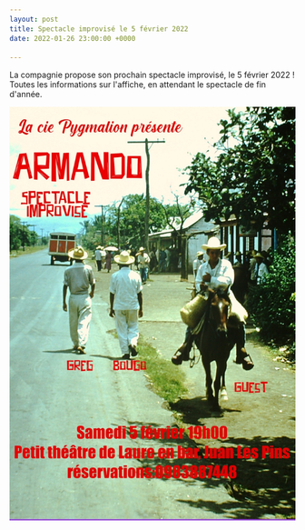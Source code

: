 ```yaml
---
layout: post
title: Spectacle improvisé le 5 février 2022
date: 2022-01-26 23:00:00 +0000

---
```

La compagnie propose son prochain spectacle improvisé, le 5 février 2022 ! Toutes les informations sur l'affiche, en attendant le spectacle de fin d'année.

![](/uploads/spectacle_feb2022.JPG)